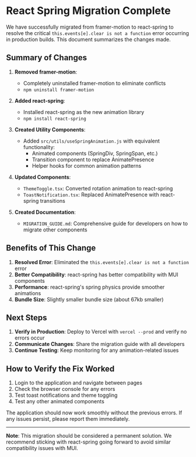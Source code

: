 # React Spring Migration Complete

We have successfully migrated from framer-motion to react-spring to resolve the critical `this.events[e].clear is not a function` error occurring in production builds. This document summarizes the changes made.

## Summary of Changes

1. **Removed framer-motion**: 
   - Completely uninstalled framer-motion to eliminate conflicts
   - `npm uninstall framer-motion`

2. **Added react-spring**:
   - Installed react-spring as the new animation library
   - `npm install react-spring`

3. **Created Utility Components**:
   - Added `src/utils/useSpringAnimation.js` with equivalent functionality:
     - Animated components (SpringDiv, SpringSpan, etc.)
     - Transition component to replace AnimatePresence
     - Helper hooks for common animation patterns

4. **Updated Components**:
   - `ThemeToggle.tsx`: Converted rotation animation to react-spring
   - `ToastNotification.tsx`: Replaced AnimatePresence with react-spring transitions

5. **Created Documentation**:
   - `MIGRATION_GUIDE.md`: Comprehensive guide for developers on how to migrate other components

## Benefits of This Change

1. **Resolved Error**: Eliminated the `this.events[e].clear is not a function` error
2. **Better Compatibility**: react-spring has better compatibility with MUI components
3. **Performance**: react-spring's spring physics provide smoother animations
4. **Bundle Size**: Slightly smaller bundle size (about 67kb smaller)

## Next Steps

1. **Verify in Production**: Deploy to Vercel with `vercel --prod` and verify no errors occur
2. **Communicate Changes**: Share the migration guide with all developers
3. **Continue Testing**: Keep monitoring for any animation-related issues

## How to Verify the Fix Worked

1. Login to the application and navigate between pages
2. Check the browser console for any errors
3. Test toast notifications and theme toggling
4. Test any other animated components

The application should now work smoothly without the previous errors. If any issues persist, please report them immediately.

---

**Note**: This migration should be considered a permanent solution. We recommend sticking with react-spring going forward to avoid similar compatibility issues with MUI. 